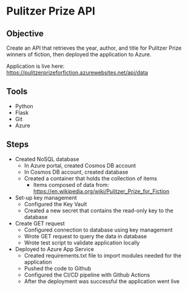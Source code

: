 # Pulitzer Prize API

## Objective
Create an API that retrieves the year, author, and title for Pulitzer 
Prize winners of fiction, then deployed the application to Azure.

Application is live here: https://pulitzerprizeforfiction.azurewebsites.net/api/data
## Tools
- Python
- Flask
- Git  
- Azure 
## Steps
- Created NoSQL database
    - In Azure portal, created Cosmos DB account
    - In Cosmos DB account, created database
    - Created a container that holds the collection of items
        - Items composed of data from: https://en.wikipedia.org/wiki/Pulitzer_Prize_for_Fiction
- Set-up key management
    - Configured the Key Vault
    - Created a new secret that contains the read-only key to the database
- Create GET request
    - Configured connection to database using key management
    - Wrote GET request to query the data in database
    - Wrote test script to validate application locally
- Deployed to Azure App Service
    - Created requirements.txt file to import modules needed for the application
    - Pushed the code to Github
    - Configured the CI/CD pipeline with Github Actions
    - After the deployment was successful the application went live
